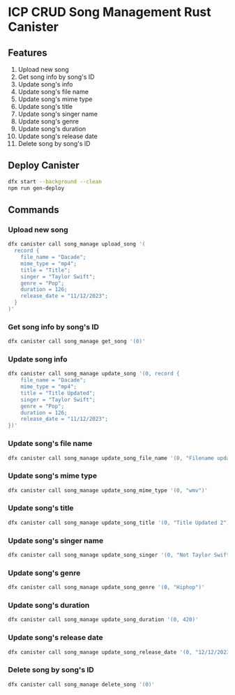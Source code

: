 # ICP CRUD Song Management Rust Canister

## Features
1. Upload new song
2. Get song info by song's ID
3. Update song's info
4. Update song's file name
5. Update song's mime type
6. Update song's title
7. Update song's singer name
8. Update song's genre
9. Update song's duration
10. Update song's release date
11. Delete song by song's ID

## Deploy Canister

```bash
dfx start --background --clean
npm run gen-deploy
```

## Commands

### Upload new song
```bash
dfx canister call song_manage upload_song '(
  record {
  	file_name = "Dacade";
  	mime_type = "mp4";
    title = "Title";
    singer = "Taylor Swift";
    genre = "Pop";
    duration = 126;
    release_date = "11/12/2023";
  }
)'
```

### Get song info by song's ID
```bash
dfx canister call song_manage get_song '(0)'
```

### Update song info
```bash
dfx canister call song_manage update_song '(0, record {
  	file_name = "Dacade";
  	mime_type = "mp4";
    title = "Title Updated";
    singer = "Taylor Swift";
    genre = "Pop";
    duration = 126;
    release_date = "11/12/2023";
})'
```

### Update song's file name
```bash
dfx canister call song_manage update_song_file_name '(0, "Filename updated")'
```

### Update song's mime type
```bash
dfx canister call song_manage update_song_mime_type '(0, "wmv")'
```

### Update song's title
```bash
dfx canister call song_manage update_song_title '(0, "Title Updated 2")'
```

### Update song's singer name
```bash
dfx canister call song_manage update_song_singer '(0, "Not Taylor Swift")'
```

### Update song's genre
```bash
dfx canister call song_manage update_song_genre '(0, "Hiphop")'
```

### Update song's duration
```bash
dfx canister call song_manage update_song_duration '(0, 420)'
```

### Update song's release date
```bash
dfx canister call song_manage update_song_release_date '(0, "12/12/2023")'
```

### Delete song by song's ID
```bash
dfx canister call song_manage delete_song '(0)'
```